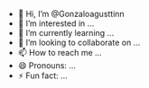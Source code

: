 - 👋 Hi, I’m @Gonzaloagusttinn
- 👀 I’m interested in ...
- 🌱 I’m currently learning ...
- 💞️ I’m looking to collaborate on ...
- 📫 How to reach me ...
- 😄 Pronouns: ...
- ⚡ Fun fact: ...

<!---
Gonzaloagusttinn/Gonzaloagusttinn is a ✨ special ✨ repository because its `README.md` (this file) appears on your GitHub profile.
You can click the Preview link to take a look at your changes.
--->

